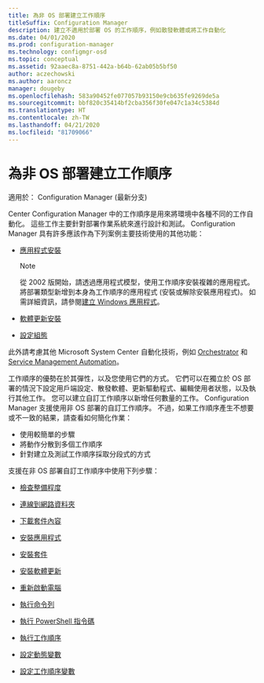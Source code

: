 ```yaml
---
title: 為非 OS 部署建立工作順序
titleSuffix: Configuration Manager
description: 建立不適用於部署 OS 的工作順序，例如散發軟體或將工作自動化
ms.date: 04/01/2020
ms.prod: configuration-manager
ms.technology: configmgr-osd
ms.topic: conceptual
ms.assetid: 92aaec8a-8751-442a-b64b-62ab05b5bf50
author: aczechowski
ms.author: aaroncz
manager: dougeby
ms.openlocfilehash: 583a90452fe077057b93150e9cb635fe9269de5a
ms.sourcegitcommit: bbf820c35414bf2cba356f30fe047c1a34c5384d
ms.translationtype: HT
ms.contentlocale: zh-TW
ms.lasthandoff: 04/21/2020
ms.locfileid: "81709066"
---
```

# <a name="create-a-task-sequence-for-non-os-deployments"></a>為非 OS 部署建立工作順序

適用於：  Configuration Manager (最新分支)

Center Configuration Manager 中的工作順序是用來將環境中各種不同的工作自動化。 這些工作主要針對部署作業系統來進行設計和測試。 Configuration Manager 具有許多應該作為下列案例主要技術使用的其他功能：

- [應用程式安裝](../../apps/understand/introduction-to-application-management.md)

    > [!NOTE]
    > 從 2002 版開始，請透過應用程式模型，使用工作順序安裝複雜的應用程式。 將部署類型新增到本身為工作順序的應用程式 (安裝或解除安裝應用程式)。 如需詳細資訊，請參閱[建立 Windows 應用程式](../../apps/get-started/creating-windows-applications.md#bkmk_tsdt)。<!-- 3555953 -->

- [軟體更新安裝](../../sum/understand/software-updates-introduction.md)

- [設定組態](../../compliance/understand/ensure-device-compliance.md)

此外請考慮其他 Microsoft System Center 自動化技術，例如 [Orchestrator](https://docs.microsoft.com/system-center/orchestrator/) 和 [Service Management Automation](https://docs.microsoft.com/system-center/sma/)。  

工作順序的優勢在於其彈性，以及您使用它們的方式。 它們可以在獨立於 OS 部署的情況下設定用戶端設定、散發軟體、更新驅動程式、編輯使用者狀態，以及執行其他工作。 您可以建立自訂工作順序以新增任何數量的工作。 Configuration Manager 支援使用非 OS 部署的自訂工作順序。 不過，如果工作順序產生不想要或不一致的結果，請查看如何簡化作業：

- 使用較簡單的步驟
- 將動作分散到多個工作順序
- 針對建立及測試工作順序採取分段式的方式

支援在非 OS 部署自訂工作順序中使用下列步驟：  

- [檢查整備程度](../understand/task-sequence-steps.md#BKMK_CheckReadiness)  

- [連線到網路資料夾](../understand/task-sequence-steps.md#BKMK_ConnectToNetworkFolder)  

- [下載套件內容](../understand/task-sequence-steps.md#BKMK_DownloadPackageContent)  

- [安裝應用程式](../understand/task-sequence-steps.md#BKMK_InstallApplication)  

- [安裝套件](../understand/task-sequence-steps.md#BKMK_InstallPackage)  

- [安裝軟體更新](../understand/task-sequence-steps.md#BKMK_InstallSoftwareUpdates)  

- [重新啟動電腦](../understand/task-sequence-steps.md#BKMK_RestartComputer)  

- [執行命令列](../understand/task-sequence-steps.md#BKMK_RunCommandLine)  

- [執行 PowerShell 指令碼](../understand/task-sequence-steps.md#BKMK_RunPowerShellScript)  

- [執行工作順序](../understand/task-sequence-steps.md#child-task-sequence)  

- [設定動態變數](../understand/task-sequence-steps.md#BKMK_SetDynamicVariables)  

- [設定工作順序變數](../understand/task-sequence-steps.md#BKMK_SetTaskSequenceVariable)  
